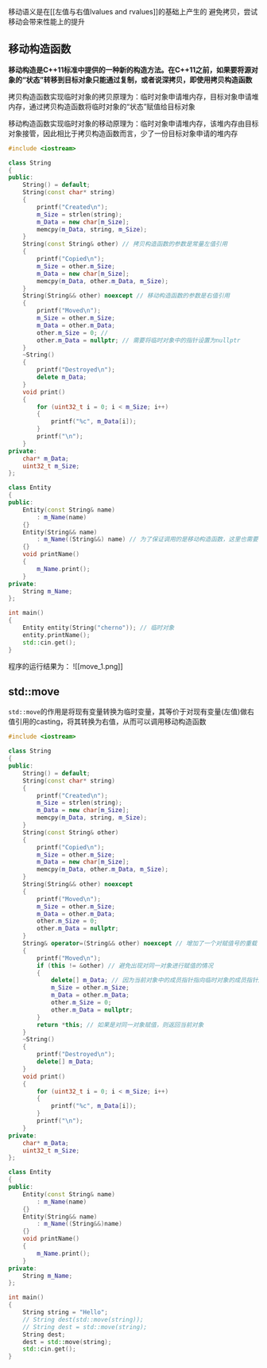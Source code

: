 
移动语义是在[[左值与右值lvalues and rvalues]]的基础上产生的
避免拷贝，尝试移动会带来性能上的提升
## 移动构造函数

**移动构造是C++11标准中提供的一种新的构造方法。在C++11之前，如果要将源对象的“状态”转移到目标对象只能通过复制，或者说深拷贝，即使用拷贝构造函数**

拷贝构造函数实现临时对象的拷贝原理为：临时对象申请堆内存，目标对象申请堆内存，通过拷贝构造函数将临时对象的“状态”赋值给目标对象

移动构造函数实现临时对象的移动原理为：临时对象申请堆内存，该堆内存由目标对象接管，因此相比于拷贝构造函数而言，少了一份目标对象申请的堆内存

```c++
#include <iostream>

class String
{
public:
	String() = default;
	String(const char* string) 
	{
		printf("Created\n");
		m_Size = strlen(string);
		m_Data = new char[m_Size];
		memcpy(m_Data, string, m_Size);
	}
	String(const String& other) // 拷贝构造函数的参数是常量左值引用
	{
		printf("Copied\n");
		m_Size = other.m_Size;
		m_Data = new char[m_Size];
		memcpy(m_Data, other.m_Data, m_Size);
	}
	String(String&& other) noexcept // 移动构造函数的参数是右值引用
	{
		printf("Moved\n");
		m_Size = other.m_Size;
		m_Data = other.m_Data;
		other.m_Size = 0; //
		other.m_Data = nullptr; // 需要将临时对象中的指针设置为nullptr
	}
	~String()
	{
		printf("Destroyed\n");
		delete m_Data;
	}
	void print()
	{
		for (uint32_t i = 0; i < m_Size; i++)
		{
			printf("%c", m_Data[i]);
		}
		printf("\n");
	}
private:
	char* m_Data;
	uint32_t m_Size;
};

class Entity
{
public:
	Entity(const String& name)
		: m_Name(name)
	{}
	Entity(String&& name)
		: m_Name((String&&) name) // 为了保证调用的是移动构造函数，这里也需要使用右值引用
	{}
	void printName()
	{
		m_Name.print();
	}
private:
	String m_Name;
};

int main()
{
	Entity entity(String("cherno")); // 临时对象
	entity.printName();
	std::cin.get();
} 
```

程序的运行结果为：
![[move_1.png]]
## std::move

```std::move```的作用是将现有变量转换为临时变量，其等价于对现有变量(左值)做右值引用的casting，将其转换为右值，从而可以调用移动构造函数
```c++
#include <iostream>

class String
{
public:
	String() = default;
	String(const char* string) 
	{
		printf("Created\n");
		m_Size = strlen(string);
		m_Data = new char[m_Size];
		memcpy(m_Data, string, m_Size);
	}
	String(const String& other)
	{
		printf("Copied\n");
		m_Size = other.m_Size;
		m_Data = new char[m_Size];
		memcpy(m_Data, other.m_Data, m_Size);
	}
	String(String&& other) noexcept
	{
		printf("Moved\n");
		m_Size = other.m_Size;
		m_Data = other.m_Data;
		other.m_Size = 0;
		other.m_Data = nullptr;
	}
	String& operator=(String&& other) noexcept // 增加了一个对赋值号的重载
	{
		printf("Moved\n");
		if (this != &other) // 避免出现对同一对象进行赋值的情况
		{
			delete[] m_Data; // 因为当前对象中的成员指针指向临时对象的成员指针所指向的内存，则之前指向的内存必须被释放，否则会出现内存泄漏的问题
			m_Size = other.m_Size;
			m_Data = other.m_Data;
			other.m_Size = 0;
			other.m_Data = nullptr;
		}
		return *this; // 如果是对同一对象赋值，则返回当前对象
	}
	~String()
	{
		printf("Destroyed\n");
		delete[] m_Data;
	}
	void print()
	{
		for (uint32_t i = 0; i < m_Size; i++)
		{
			printf("%c", m_Data[i]);
		}
		printf("\n");
	}
private:
	char* m_Data;
	uint32_t m_Size;
};

class Entity
{
public:
	Entity(const String& name)
		: m_Name(name)
	{}
	Entity(String&& name)
		: m_Name((String&&)name)
	{}
	void printName()
	{
		m_Name.print();
	}
private:
	String m_Name;
};

int main()
{
	String string = "Hello";
	// String dest(std::move(string));
	// String dest = std::move(string);
	String dest;
	dest = std::move(string);
	std::cin.get();
} 
```